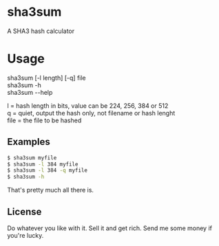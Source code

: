 # sha3sum

A SHA3 hash calculator

# Usage
 
sha3sum [-l length] [-q] file  
sha3sum -h  
sha3sum --help  

l = hash length in bits, value can be 224, 256, 384 or 512  
q = quiet, output the hash only, not filename or hash lenght  
file = the file to be hashed  

## Examples

```sh
$ sha3sum myfile
$ sha3sum -l 384 myfile
$ sha3sum -l 384 -q myfile
$ sha3sum -h
```
That's pretty much all there is.



License
----

Do whatever you like with it. Sell it and get rich. Send me some money if you're lucky.

